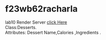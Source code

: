 # f23wb62racharla
lab10
Render Server [click Here](https://s23db62racharla.onrender.com/) <br>
Class:Desserts.
<br>
Attributes: Dessert Name,Calories ,Ingredients .



